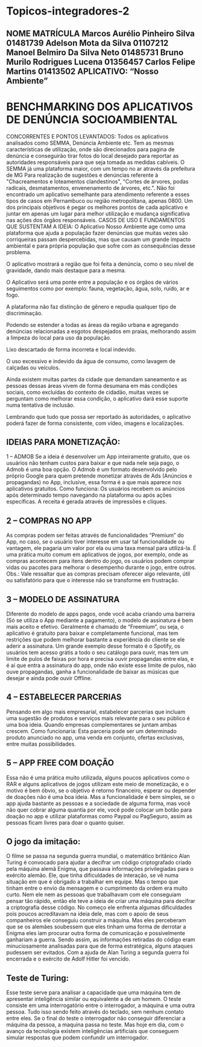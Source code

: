 # Topicos-integradores-2
## NOME MATRÍCULA Marcos Aurélio Pinheiro Silva 01481739 Adelson Mota da Silva 01107212 Manoel Belmiro Da Silva Neto 01485731 Bruno Murilo Rodrigues Lucena 01356457 Carlos Felipe Martins 01413502 APLICATIVO: “Nosso Ambiente”

# BENCHMARKING DOS APLICATIVOS DE DENÚNCIA SOCIOAMBIENTAL
CONCORRENTES E PONTOS LEVANTADOS:
Todos os aplicativos analisados como SEMMA, Denúncia Ambiente etc. Tem as mesmas características de utilização, onde são direcionados para pagina de denúncia e conseguirão tirar fotos do local desejado para reportar as autoridades responsáveis para que seja tomada as medidas cabíveis.
O SEMMA já uma plataforma maior, com um tempo no ar através da prefeitura de MG Para realização de sugestões e denúncias referente à "Chacreamentos e loteamentos clandestinos", "Cortes de árvores, podas radicais, desmatamentos, envenenamento de árvores, etc.".
Não foi encontrado um aplicativo semelhante para atendimento referente a esses tipos de casos em Pernambuco ou região metropolitana, apenas 0800.
Um dos principais objetivos é pegar os melhores pontos de cada aplicativo e juntar em apenas um lugar para melhor utilização e mudança significativa nas ações dos órgãos responsáveis.
CASOS DE USO E FUNDAMENTOS QUE SUSTENTAM A IDEIA:
O Aplicativo Nosso Ambiente age como uma plataforma que ajuda a população fazer denúncias que muitas vezes são corriqueiras passam despercebidas, mas que causam um grande impacto ambiental e para própria população que sofre com as consequências desse problema.

O aplicativo mostrará a região que foi feita a denúncia, como o seu nível de gravidade, dando mais destaque para a mesma.

O Aplicativo será uma ponte entre a população e os órgãos de vários seguimentos como por exemplo: fauna, vegetação, água, solo, ruído, ar e fogo.

A plataforma não faz distinção de gênero e repudia qualquer tipo de discriminação.

Podendo se estender a todas as áreas da região urbana e agregando denúncias relacionadas a esgotos despejados em praias, melhorando assim a limpeza do local para uso da população.

Lixo descartado de forma incorreta e local indevido.

O uso excessivo e indevido da água de consumo, como lavagem de calçadas ou veículos.

Ainda existem muitas partes da cidade que demandam saneamento e as pessoas dessas áreas vivem de forma desumana em más condições sociais, como excluídas do contexto de cidadão, muitas vezes se perguntam como melhorar essa condição, o aplicativo dará esse suporte numa tentativa de inclusão.

Lembrando que tudo que possa ser reportado às autoridades, o aplicativo poderá fazer de forma consistente, com vídeo, imagens e localizações.

## IDEIAS PARA MONETIZAÇÃO:
1 – ADMOB
Se a ideia é desenvolver um App inteiramente gratuito, que os usuários não tenham custos para baixar e que nada nele seja pago, o Admob é uma boa opção. O Admob é um formato desenvolvido pelo próprio Google para quem pretende monetizar através de Ads (Anúncios e propagandas) no App, inclusive, essa forma é a que mais aparece nos aplicativos gratuitos. Como funciona: Os usuários recebem os anúncios após determinado tempo navegando na plataforma ou após ações específicas. A receita é gerada através de impressões e cliques.

## 2 – COMPRAS NO APP
As compras podem ser feitas através de funcionalidades “Premium” do App, no caso, se o usuário tiver interesse em usar tal funcionalidade ou vantagem, ele pagaria um valor por ela ou uma taxa mensal para utilizá-la. É uma prática muito comum em aplicativos de jogos, por exemplo, onde as compras acontecem para itens dentro do jogo, os usuários podem comprar vidas ou pacotes para melhorar o desempenho durante o jogo, entre outros. Obs.: Vale ressaltar que as compras precisam oferecer algo relevante, útil ou satisfatório para que o interesse não se transforme em frustração.

## 3 – MODELO DE ASSINATURA
Diferente do modelo de apps pagos, onde você acaba criando uma barreira (Só se utiliza o App mediante a pagamento), o modelo de assinatura é bem mais aceito e efetivo. Geralmente é chamado de “Freemium”, ou seja, o aplicativo é gratuito para baixar e completamente funcional, mas tem restrições que podem melhorar bastante a experiência do cliente se ele aderir a assinatura. Um grande exemplo desse formato é o Spotify, os usuários tem acesso grátis a todo o seu catálogo para ouvir, mas tem um limite de pulos de faixas por hora e precisa ouvir propagandas entre elas, e é aí que entra a assinatura do app, onde não existe esse limite de pulos, não ouve propagandas, ganha a funcionalidade de baixar as músicas que desejar e ainda pode ouvir Offline.

## 4 – ESTABELECER PARCERIAS
Pensando em algo mais empresarial, estabelecer parcerias que incluam uma sugestão de produtos e serviços mais relevante para o seu público é uma boa ideia. Quando empresas complementares se juntam ambas crescem. Como funcionaria: Esta parceria pode ser um determinado produto anunciado no app, uma venda em conjunto, ofertas exclusivas, entre muitas possibilidades.

## 5 – APP FREE COM DOAÇÃO
Essa não é uma prática muito utilizada, alguns poucos aplicativos como o RAR e alguns aplicativos de jogos utilizam este meio de monetização, e o motivo é bem óbvio, se o objetivo é retorno financeiro, esperar ou depender de doações não é uma boa ideia. Mas a funcionalidade é bem simples, se o app ajuda bastante as pessoas e a sociedade de alguma forma, mas você não quer cobrar alguma quantia por ele, você pode colocar um botão para doação no app e utilizar plataformas como Paypal ou PagSeguro, assim as pessoas ficam livres para doar o quanto quiser.

## O jogo da imitação:

O filme se passa na segunda guerra mundial, o matemático britânico Alan Turing é convocado para ajudar a decifrar um código criptografado criado pela máquina alemã Enigma, que passava informações privilegiadas para o exército alemão. Ele, que tinha dificuldades de interação, se vê numa situação em que é obrigado a trabalhar em equipe. Mas o tempo que tinham entre o envio da mensagem e o cumprimento da ordem era muito curto. Nem ele nem as pessoas que trabalhavam com ele conseguiam pensar tão rápido, então ele teve a ideia de criar uma máquina para decifrar a criptografia desse código. No começo ele enfrenta algumas dificuldades pois poucos acreditavam na ideia dele, mas com o apoio de seus companheiros ele conseguiu construir a máquina. Mas eles perceberam que se os alemães soubessem que eles tinham uma forma de derrotar a Enigma eles iam procurar outra forma de comunicação e possivelmente ganhariam a guerra. Sendo assim, as informações retiradas do código eram minuciosamente analisadas para que de forma estratégica, alguns ataques pudessem ser evitados. Com a ajuda de Alan Turing a segunda guerra foi encerrada e o exército de Adolf Hitler foi vencido.
## Teste de Turing:

Esse teste serve para analisar a capacidade que uma máquina tem de apresentar inteligência similar ou equivalente a de um homem. O teste consiste em uma interrogatório entre o interrogador, a máquina e uma outra pessoa. Tudo isso sendo feito através do teclado, sem nenhum contato entre eles. Se o final do teste o interrogador não conseguir diferenciar a máquina da pessoa, a maquina passa no teste. Mas hoje em dia, com o avanço da tecnologia existem inteligências artificiais que conseguem simular respostas que podem confundir um interrogador.
